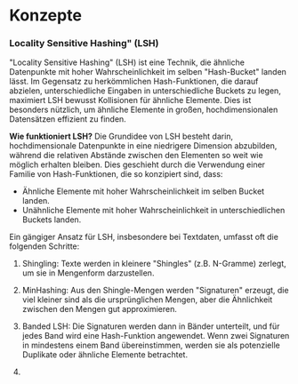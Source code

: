 # Konzepte

### Locality Sensitive Hashing" (LSH)
"Locality Sensitive Hashing" (LSH) ist eine Technik, die ähnliche Datenpunkte mit hoher Wahrscheinlichkeit im selben "Hash-Bucket" landen lässt. Im Gegensatz zu herkömmlichen Hash-Funktionen, die darauf abzielen, unterschiedliche Eingaben in unterschiedliche Buckets zu legen, maximiert LSH bewusst Kollisionen für ähnliche Elemente. Dies ist besonders nützlich, um ähnliche Elemente in großen, hochdimensionalen Datensätzen effizient zu finden.

**Wie funktioniert LSH?**
Die Grundidee von LSH besteht darin, hochdimensionale Datenpunkte in eine niedrigere Dimension abzubilden, während die relativen Abstände zwischen den Elementen so weit wie möglich erhalten bleiben. Dies geschieht durch die Verwendung einer Familie von Hash-Funktionen, die so konzipiert sind, dass:

* Ähnliche Elemente mit hoher Wahrscheinlichkeit im selben Bucket landen.
* Unähnliche Elemente mit hoher Wahrscheinlichkeit in unterschiedlichen Buckets landen.

Ein gängiger Ansatz für LSH, insbesondere bei Textdaten, umfasst oft die folgenden Schritte:
1. Shingling: Texte werden in kleinere "Shingles" (z.B. N-Gramme) zerlegt, um sie in Mengenform darzustellen.
2. MinHashing: Aus den Shingle-Mengen werden "Signaturen" erzeugt, die viel kleiner sind als die ursprünglichen Mengen, aber die Ähnlichkeit zwischen den Mengen gut approximieren.
3. Banded LSH: Die Signaturen werden dann in Bänder unterteilt, und für jedes Band wird eine Hash-Funktion angewendet. Wenn zwei Signaturen in mindestens einem Band übereinstimmen, werden sie als potenzielle Duplikate oder ähnliche Elemente betrachtet.

4. 
